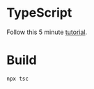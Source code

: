 # TypeScript

Follow this 5 minute [tutorial](https://www.typescriptlang.org/docs/handbook/typescript-in-5-minutes.html).

# Build

```
npx tsc
```